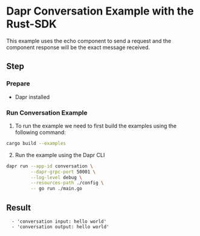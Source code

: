 # Dapr Conversation Example with the Rust-SDK

This example uses the echo component to send a request and the component response will be the exact message received.

## Step

### Prepare

- Dapr installed

### Run Conversation Example

1. To run the example we need to first build the examples using the following command:

<!-- STEP
name: Build
background: false
sleep: 30
timeout: 60
-->

```bash
cargo build --examples
```

2. Run the example using the Dapr CLI

<!-- STEP
name: Run Conversation
output_match_mode: substring
expected_stdout_lines:
  - 'conversation input: hello world'
  - 'conversation output: hello world'

background: true
sleep: 15
timeout_seconds: 30
-->

```bash
dapr run --app-id conversation \
         --dapr-grpc-port 50001 \
         --log-level debug \
         --resources-path ./config \
         -- go run ./main.go
```

<!-- END_STEP -->

## Result

```
  - 'conversation input: hello world'
  - 'conversation output: hello world'
```
